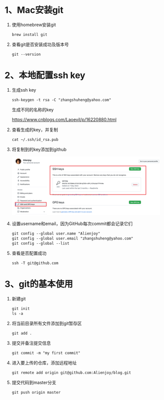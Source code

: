# 1、Mac安装git

1. 使用homebrew安装git
   ```shell
   brew install git
   ```

2. 查看git是否安装成功及版本号
   ```shell
   git --version
   ```

# 2、本地配置ssh key

1. 生成ssh key

   ```shell
   ssh-keygen -t rsa -C "zhangshuheng@yahoo.com"
   ```

   生成不同的名称的key

   https://www.cnblogs.com/Laoevil/p/16220880.html

2. 查看生成的key，并复制

   ```shell
   cat ~/.ssh/id_rsa.pub
   ```

3. 将复制到的key添加到github

   ![image-20220726135620076](02Git%E6%95%99%E7%A8%8B.assets/image-20220726135620076.png)

4. 设置username和email，因为GitHub每次commit都会记录它们

   ```shell
   git config --global user.name "Alienjoy"
   git config --global user.email "zhangshuheng@yahoo.com"
   git config --global --list
   ```

5. 查看是否配置成功

   ```shell
   ssh -T git@github.com
   ```

# 3、git的基本使用

1. 新建git 

   ```shell
   git init
   ls -a
   ```

2. 将当前目录所有文件添加到git暂存区

   ```shell
   git add . 
   ```

3. 提交并备注提交信息

   ```shell
   git commit -m "my first commit" 
   ```

4. 进入要上传的仓库，添加远程地址

   ```shell
   git remote add origin git@github.com:Alienjoy/blog.git
   ```

5. 提交代码到master分支

   ```shell
   git push origin master
   ```

